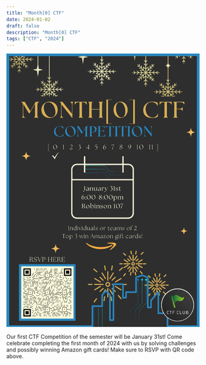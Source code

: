 ```yaml
---
title: "Month[0] CTF"
date: 2024-01-02
draft: false
description: "Month[0] CTF"
tags: ["CTF", "2024"]
---
```


![featured](featured.png)

Our first CTF Competition of the semester will be January 31st! Come celebrate completing the first month of 2024 with us by solving challenges and possibly winning Amazon gift cards! Make sure to RSVP with QR code above.